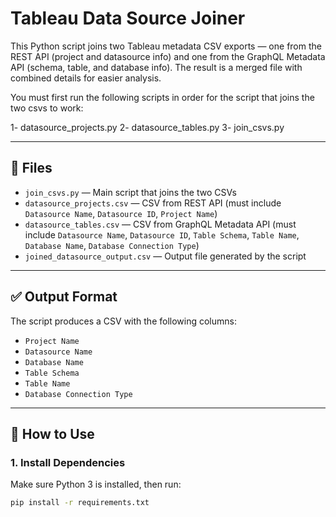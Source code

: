 # Tableau Data Source Joiner

This Python script joins two Tableau metadata CSV exports — one from the REST API (project and datasource info) and one from the GraphQL Metadata API (schema, table, and database info). The result is a merged file with combined details for easier analysis.

You must first run the following scripts in order for the script that joins the two csvs to work:

1- datasource_projects.py
2- datasource_tables.py
3- join_csvs.py

---

## 📁 Files

- `join_csvs.py` — Main script that joins the two CSVs
- `datasource_projects.csv` — CSV from REST API (must include `Datasource Name`, `Datasource ID`, `Project Name`)
- `datasource_tables.csv` — CSV from GraphQL Metadata API (must include `Datasource Name`, `Datasource ID`, `Table Schema`, `Table Name`, `Database Name`, `Database Connection Type`)
- `joined_datasource_output.csv` — Output file generated by the script

---

## ✅ Output Format

The script produces a CSV with the following columns:

- `Project Name`
- `Datasource Name`
- `Database Name`
- `Table Schema`
- `Table Name`
- `Database Connection Type`

---

## 🚀 How to Use

### 1. Install Dependencies

Make sure Python 3 is installed, then run:

```bash
pip install -r requirements.txt
